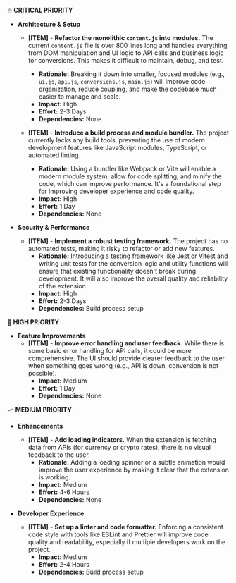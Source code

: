 🔥 **CRITICAL PRIORITY**
*   **Architecture & Setup**
    *   **[ITEM]** - **Refactor the monolithic `content.js` into modules.** The current `content.js` file is over 800 lines long and handles everything from DOM manipulation and UI logic to API calls and business logic for conversions. This makes it difficult to maintain, debug, and test.
        *   **Rationale:** Breaking it down into smaller, focused modules (e.g., `ui.js`, `api.js`, `conversions.js`, `main.js`) will improve code organization, reduce coupling, and make the codebase much easier to manage and scale.
        *   **Impact:** High
        *   **Effort:** 2-3 Days
        *   **Dependencies:** None

    *   **[ITEM]** - **Introduce a build process and module bundler.** The project currently lacks any build tools, preventing the use of modern development features like JavaScript modules, TypeScript, or automated linting.
        *   **Rationale:** Using a bundler like Webpack or Vite will enable a modern module system, allow for code splitting, and minify the code, which can improve performance. It's a foundational step for improving developer experience and code quality.
        *   **Impact:** High
        *   **Effort:** 1 Day
        *   **Dependencies:** None

*   **Security & Performance**
    *   **[ITEM]** - **Implement a robust testing framework.** The project has no automated tests, making it risky to refactor or add new features.
        *   **Rationale:** Introducing a testing framework like Jest or Vitest and writing unit tests for the conversion logic and utility functions will ensure that existing functionality doesn't break during development. It will also improve the overall quality and reliability of the extension.
        *   **Impact:** High
        *   **Effort:** 2-3 Days
        *   **Dependencies:** Build process setup

🚀 **HIGH PRIORITY**
*   **Feature Improvements**
    *   **[ITEM]** - **Improve error handling and user feedback.** While there is some basic error handling for API calls, it could be more comprehensive. The UI should provide clearer feedback to the user when something goes wrong (e.g., API is down, conversion is not possible).
        *   **Impact:** Medium
        *   **Effort:** 1 Day
        *   **Dependencies:** None



📈 **MEDIUM PRIORITY**
*   **Enhancements**
    *   **[ITEM]** - **Add loading indicators.** When the extension is fetching data from APIs (for currency or crypto rates), there is no visual feedback to the user.
        *   **Rationale:** Adding a loading spinner or a subtle animation would improve the user experience by making it clear that the extension is working.
        *   **Impact:** Medium
        *   **Effort:** 4-6 Hours
        *   **Dependencies:** None

*   **Developer Experience**
    *   **[ITEM]** - **Set up a linter and code formatter.** Enforcing a consistent code style with tools like ESLint and Prettier will improve code quality and readability, especially if multiple developers work on the project.
        *   **Impact:** Medium
        *   **Effort:** 2-4 Hours
        *   **Dependencies:** Build process setup
